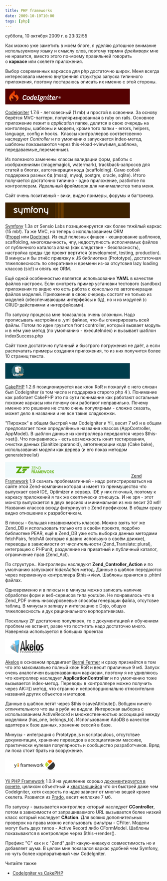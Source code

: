 ```yaml
---
title: PHP frameworks
date: 2009-10-10T10:00
tags: [php]
---
```


суббота, 10 октября 2009 г. в 23:32:55

Как можно уже заметить в моём блоге, я уделяю дотошное внимание используемому языку и смыслу слов, поэтому термин _фреймворк_ мне не нравится, вместо этого по-моему правильней говорить о **каркасе** или скелете приложения.

Выбор современных каркасов для php достаточно широк. Меня всегда интересовала именно внутренняя структура запуска типичного приложения, поэтому постараюсь описать их именно с этой стороны. 

![](img/Pasted%20image%2020241019201551.png)

[Codeigniter](http://codeigniter.com/) 1.7.6 - легковесный (1 mb) и простой в освоении. За основу берётся MVC-паттерн, популяризированная в ruby on rails. Основное приложение лежит в _application_ папке, делится в свою очередь на контоллеры, шаблоны и модели, кроме того папки - errors, helpers, language, config и hooks.  Классы контроллеров соответсвенно наследуют _Controller_ и по умолчанию запускается index-метод, шаблоны показываются через this->load->view(имя_шаблона, передаваемые_переменные).

Из полезного замечены классы валидации форм, работы с изображениями (imagemagick, watermark), trackback-запросов для статей в блогах, автогенерация кода (scaffolding). Само собой поддержка разных бд (mssql, mysql, postgre, oracle, sqlite). Итого получается достаточно типично - одно приложение, разбитое по контроллерам. Идеальный фреймворк для минималистов типа меня.

Сайт очень позитивный - вики, видео примеры, форумы и багтрекер.

![](img/Pasted%20image%2020241019201601.png)

[Symfony](http://www.symfony-project.org/) 1.3a от Sensio Labs позиционируется как более тяжёлый каркас (15 mb!). Та же MVC, но теперь с использованием ORM ([Propel](http://propel.phpdb.org/trac/) или [Doctrine](http://www.doctrine-project.org/)). Из ещё полезных фишек - кеширование шаблонов, scaffolding, многоязычность, чпу, недоступность исполняемых файлов от публичного каталога апача (как следствие - безопасность), настройка среды где проект вертится (development, testing, production). В минусы я бы отнёс привязку к JS библиотеке (Prototype), достаточная тяжеловесность по оперативке и времени из-за отсутсвия lazy loading классов (sic!) и опять же ORM.

Ещё одной особенностью является использование **YAML** в качестве файлов настроек. Если смотреть пример установки тестового (sandbox) приложения то видно что есть работа с консолью по автогенерации файлов моделей. Приложения в свою очередь состоят не только из моделей (обеспечивающим интерфейсы к бд), но и из модулей (с CRUD-действиями и интерфейсами).

По запуску процесса мне показалось очень сложным. Надо прописывать настройки в .yml файлах, что-бы сгенерировать всей файлы. Потом по идее грузится front controller, который вызвает модуль и в нём уже метод (по умолчанию - executeIndex) и вызывает шаблон indexSuccess.php

Сайт тоже достаточно путанный и быстрого погружения не даёт, а если распечатать примеры создания приложения, то из них получится более 10 страниц текста.

![](img/Pasted%20image%2020241019201610.png)

[CakePHP](http://cakephp.org/) 1.2.6 позиционируется как клон RoR и пожалуй с него слизан был Codeigniter (в том числе и поддержка старого php 4 ). Понимание как работает CakePHP это по сути понимание как работают остальные похожие каркасы или почему они работают неправильно. Почему именно это решение не стало очень популярным - сложно сказать, может дело в названии и не все такие сладкоежки.

"Пирожок" в общем быстрей чем Codeigniter и Yii, весит 7 мб и в общем предполагает тоже определённые названия классов (AppController, AppModel). В шаблон данные из контроллера передаются через $this->set(). Что понравилось - есть возможность юнит тестирования, очистки данных (Sanitize::paranoid), автогенерации кода (Cake bake), использования модели как дерева (и его показ методом generatetreelist)

![](img/Pasted%20image%2020241019201624.png)
[Zend Framework](http://framework.zend.com/) 1.9 скачать проблематичней - надо регистрироваться на сайте этой Zend-компании которая и имеет то преимущество что выпускает свой IDE, Optimizer и сервер. IDE у них глючный, поэтому к каркасу приложений я так же скептически отношусь. И не зря - этот монстр выпускается в двух версиях и минимальная из них весит 20 мб! Названия классов всюду фигурируют с Zend префиксом. В общем сразу видно отношение к разработчикам.

В плюсы - большая независимость классов. Можно взять тот же Zend_DB и использовать только его в своём проекте, подобно библиотеке PEAR, ещё в Zend_DB уже есть выборка данных методами fetchPairs, fetchAll (которые я давно использую в своём движке), переводы в зависимости от числительности (Zend_Translate::plural), интеграцию с PHPunit, разделение на приватный и публичный каталог, ограничение прав (Zend_Acl).

По структуре.. Контроллеры наследуют **Zend_Controller_Action** и по умолчанию запускают _indexAction_ метод. Данные в шаблон передаются через переменную контроллера $this->view. Шаблоны хранятся в .phtml файлах.

Одновременно и в плюсы и в минусы можно записать наличие обработки форм и веб-сервисов типа youtube. Не понравилось что в Zend_PDF очень низкоуровневые способы генерации файла, отсутсвие таблиц. В минусы я запишу и интеграцию с Dojo, общую тяжеловесность и дух рационального корпоративизма.

Поскольку ZF достаточно популярен, то с документацией и обучением проблем не встанет, разве что постигать надо достаточно много. Наверняка используется в больших проектах 

![](img/Pasted%20image%2020241019201638.png)

[Akelos](http://www.akelos.org/) в основном продвигает [Bermi Fermer](http://www.bermilabs.com/en/team/bermi-ferrer) и сразу признаётся в том что это максимально полный клон RoR и весит приличные 9 мб. Запуск очень аналогичен вышеназванным каркасам, поэтому я не удивляюсь что контроллер наследует **ApplicationController** и по умолчанию тоже вызывается index-метод. Переводы в контроллере можно получить через AK::t() метод, что странно и непропорционально относительно названий других объектов и методов.

Данные в шаблон летят через $this->saveAttribute(). Вобщем ничего отличительного что вы в руби не видели. Интересная выборка с использованием ActiveRecord и множественностью ассоциаций между моделями (has_one, belongs_to). Использование AdoDB в качестве адаптера к базе данных, хранение сессий в базе.

Минусы - интеграция с Prototype.js и scriptaculous, отсутствие документации, хранение переводов в ассоциативном массиве, практически нулевая популярность и сообщество разработчиков. Вряд ли пока стоит брать на вооружение.

![](img/Pasted%20image%2020241019201651.png)

[Yii PHP Framework](http://www.yiiframework.com/) 1.0.9 на удивление хорошо [документируется в рунете](http://yiiframework.ru/doc/guide/ru/basics.mvc), целиком объектный и [хвастающийся](http://www.yiiframework.com/performance) что он быстрей даже чем CodeIgniter, хотя скорость по идее зависит от многих вещей кроме скелета. Развился из [Prado](http://www.pradosoft.com/), весит неплохие 7 мб.

По запуску - вызывается контроллер который наследует **CController**, потом в зависимости от запрашиваемого URL вызывается более низкий класс который наследует **CAction**. Для всяких дополнительных проверок на права можно использовать фильтры - CFilter. Модели могут быть двух типов - Active Record либо CFormModel. Шаблоны показываются в контроллере через $this->render().

Префикс "C" как и с "Zend" даёт какую-никакую совместимость но и добавляет шума. В целом мне показался каркас удобней чем Symfony, но чуть более корпоративный чем CodeIgniter.

Читайте также

- [CodeIgniter vs CakePHP](http://setti.biz/574/)